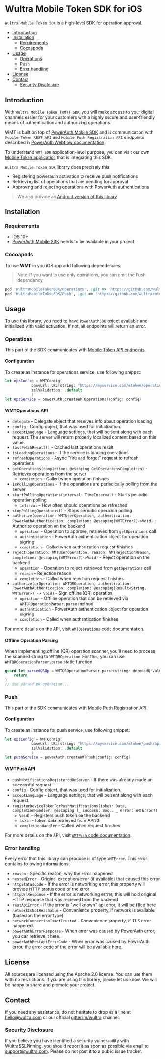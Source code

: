 # Wultra Mobile Token SDK for iOS

<!-- begin remove -->
`Wultra Mobile Token SDK` is a high-level SDK for operation approval.
<!-- end -->
<!-- begin TOC -->
- [Introduction](#introduction)
- [Installation](#installation)
    - [Requirements](#requirements)
    - [Cocoapods](#cocoapods)
- [Usage](#usage)
    - [Operations](#operations)
    - [Push](#push)
    - [Error handling](#error-handling)
- [License](#license)
- [Contact](#contact)
    - [Security Disclosure](#security-disclosure)
<!-- end -->

## Introduction
 
With `Wultra Mobile Token (WMT) SDK`, you will make access to your digital channels easier for your customers with a highly secure and user-friendly means of authentication and authorizing operations.

WMT is built on top of [PowerAuth Mobile SDK](https://github.com/wultra/powerauth-mobile-sdk#docucheck-keep-link) and is communication with `Mobile Token REST API` and `Mobile Push Registration API` endpoints described in [PowerAuth Webflow documentation](https://developers.wultra.com/docs/2019.11/powerauth-webflow/) 

To understand `WMT SDK` application-level purpose, you can visit our own [Mobile Token application](https://www.wultra.com/mobile-token#docucheck-keep-link) that is integrating this SDK.

`Wultra Mobile Token SDK` library does precisely this:
- Registering powerauth activation to receive push notifications
- Retrieving list of operations that are pending for approval
- Approving and rejecting operations with PowerAuth authentications

> We also provide an [Android version of this library](https://github.com/wultra/mtoken-sdk-android#docucheck-keep-link)

## Installation

### Requirements

- iOS 10+
- [PowerAuth Mobile SDK](https://github.com/wultra/powerauth-mobile-sdk#docucheck-keep-link) needs to be available in your project 

### Cocoapods

To use **WMT** in you iOS app add following dependencies:

> Note: If you want to use only operations, you can omit the Push dependency.

```rb
pod 'WultraMobileTokenSDK/Operations', :git => 'https://github.com/wultra/mtoken-sdk-ios.git', :branch => 'master'
pod 'WultraMobileTokenSDK/Push', :git => 'https://github.com/wultra/mtoken-sdk-ios.git', :branch => 'master
```

## Usage

To use this library, you need to have `PowerAuthSDK` object available and initialized with valid activation. 
If not, all endpoints will return an error.

### Operations

This part of the SDK communicates with [Mobile Token API endpoints](https://github.com/wultra/powerauth-webflow/blob/develop/docs/Mobile-Token-API.md).

#### Configuration

To create an instance for operations service, use following snippet:

```swift
let opsConfig = WMTConfig(
            baseUrl: URL(string: "https://myservice.com/mtoken/operations/api/")!,
            sslValidation: .default
            )
let opsService = powerAuth.createWMTOperations(config: config)
```

#### WMTOperations API

- `delegate` - Delegate object that receives info about operation loading
- `config` - Config object, that was used for initialization.
- `acceptLanguage` - Language settings, that will be sent along with each request. The server will return properly localized content based on this value.
- `lastFetchResult()` - Cached last operations result
- `isLoadingOperations` - If the service is loading operations
- `refreshOperations` - Async "fire and forget" request to refresh operations
- `getOperations(completion: @escaping GetOperationsCompletion)` - Retrieves operations from the server
    - `completion` - Called when operation finishes
- `isPollingOperations` - If the operations are periodically polling from the server
- `startPollingOperations(interval: TimeInterval)` - Starts periodic operation polling
    - `interval` - How often should operations be refreshed 
- `stopPollingOperations()` - Stops periodic operation polling
- `authorize(operation: WMTUserOperation, authentication: PowerAuthAuthentication, completion: @escaping(WMTError?)->Void)` - Authorize operation on the backend
    - `operation` - Operation to approve, retrieved from `getOperations` call
    - `authentication` - PowerAuth authentication object for operation signing
    - `completion` - Called when authorization request finishes
- `reject(operation: WMTUserOperation, reason: WMTRejectionReason, completion: @escaping(WMTError?)->Void)` - Reject operation on the backend
    - `operation` - Operation to reject, retrieved from `getOperations` call
    - `reason` - Rejection reason
    - `completion` - Called when rejection request finishes
- `authorize(qrOperation: WMTQROperation, authentication: PowerAuthAuthentication, completion: @escaping(Result<String, WMTError>) -> Void)` - Sign offline (QR) operation
    - `operation` - Offline operation that can be retrieved via `WMTQROperationParser.parse` method
    - `authentication` - PowerAuth authentication object for operation signing
    - `completion` - Called when authentication finishes

For more details on the API, visit [`WMTOperations` code documentation](https://github.com/wultra/mtoken-sdk-ios/blob/develop/WultraMobileTokenSDK/Operations/WMTOperations.swift).

#### Offline Operation Parsing

When implementing offline (QR) operation scanner, you'll need to process the scanned string to `WMTQROperation`. For this, you can use `WMTQROperationParser.parse` static function.

```swift
guard let parsedQROp = WMTQROperationParser.parse(string: decodedQrValue) else {
    return
}
// use parsed QR operation...
```

### Push

This part of the SDK communicates with [Mobile Push Registration API](https://github.com/wultra/powerauth-webflow/blob/develop/docs/Mobile-Push-Registration-API.md).

#### Configuration

To create an instance for push service, use following snippet:

```swift
let opsConfig = WMTConfig(
            baseUrl: URL(string: "https://myservice.com/mtoken/push/api/")!,
            sslValidation: .default
            )
let pushService = powerAuth.createWMTPush(config: config)
```

#### WMTPush API

- `pushNotificationsRegisteredOnServer` - If there was already made an successful request
- `config` - Config object, that was used for initialization.
- `acceptLanguage` - Language settings, that will be sent along with each request.
- `registerDeviceTokenForPushNotifications(token: Data, completionHandler: @escaping (_ success: Bool, _ error: WMTError?) -> Void)` - Registers push token on the backend
    - `token` - token data retrieved from APNS
    - `completionHandler` - Called when request finishes

For more details on the API, visit [`WMTPush` code documentation](https://github.com/wultra/mtoken-sdk-ios/blob/develop/WultraMobileTokenSDK/Push/WMTPush.swift).

### Error handling

Every error that this library can produce is of type `WMTError`. This error contains following informations:
- `reason` - Specific reason, why the error happened
- `nestedError` - Original exception/error (if available) that caused this error
- `httpStatusCode` - If the error is networking error, this property will provide HTTP status code of the error
- `httpUrlResponse` - If the error is networking errror, this will hold original HTTP response that was recieved from the backend
- `restApiError` - If the error is "well known" api error, it will be filled here
- `networkIsNotReachable` - Convenience property, if network is available (based on the error type)
- `networkConnectionIsNotTrusted` - Convenience property, if TLS error happened.
- `powerAuthErrorResponse` - When error was caused by PowerAuth error, you can retrieve it here.
- `powerAuthRestApiErrorCode` - When error was caused by PowerAuth error, the error code of the error will be available here.

## License

All sources are licensed using the Apache 2.0 license. You can use them with no restrictions. 
If you are using this library, please let us know. We will be happy to share and promote your project.

## Contact

If you need any assistance, do not hesitate to drop us a line at [hello@wultra.com](mailto:hello@wultra.com) 
or our official [gitter.im/wultra](https://gitter.im/wultra) channel.

### Security Disclosure

If you believe you have identified a security vulnerability with WultraSSLPinning, 
you should report it as soon as possible via email to [support@wultra.com](mailto:support@wultra.com). Please do not post it to a public issue tracker.